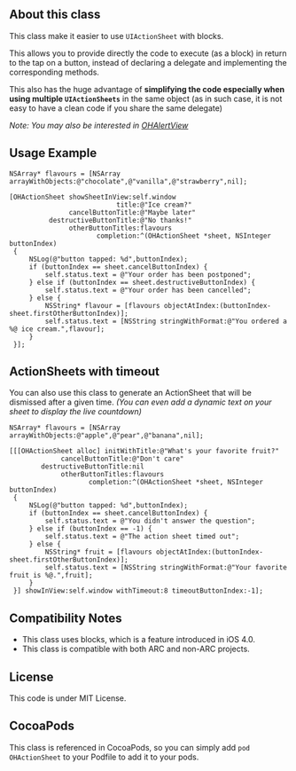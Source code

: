 ## About this class

This class make it easier to use `UIActionSheet` with blocks.

This allows you to provide directly the code to execute (as a block) in return to the tap on a button,
instead of declaring a delegate and implementing the corresponding methods.

This also has the huge advantage of **simplifying the code especially when using multiple `UIActionSheets`** in the same object (as in such case, it is not easy to have a clean code if you share the same delegate)

_Note: You may also be interested in [OHAlertView](https://github.com/AliSoftware/OHAlertView)_

## Usage Example

    NSArray* flavours = [NSArray arrayWithObjects:@"chocolate",@"vanilla",@"strawberry",nil];
	
	[OHActionSheet showSheetInView:self.window
							   title:@"Ice cream?"
				   cancelButtonTitle:@"Maybe later"
			  destructiveButtonTitle:@"No thanks!"
				   otherButtonTitles:flavours
						  completion:^(OHActionSheet *sheet, NSInteger buttonIndex)
	 {
		 NSLog(@"button tapped: %d",buttonIndex);
		 if (buttonIndex == sheet.cancelButtonIndex) {
			 self.status.text = @"Your order has been postponed";
		 } else if (buttonIndex == sheet.destructiveButtonIndex) {
			 self.status.text = @"Your order has been cancelled";
		 } else {
			 NSString* flavour = [flavours objectAtIndex:(buttonIndex-sheet.firstOtherButtonIndex)];
			 self.status.text = [NSString stringWithFormat:@"You ordered a %@ ice cream.",flavour];
		 }
	 }];
     
## ActionSheets with timeout

You can also use this class to generate an ActionSheet that will be dismissed after a given time.
_(You can even add a dynamic text on your sheet to display the live countdown)_

    NSArray* flavours = [NSArray arrayWithObjects:@"apple",@"pear",@"banana",nil];

	[[[OHActionSheet alloc] initWithTitle:@"What's your favorite fruit?"
                 cancelButtonTitle:@"Don't care"
            destructiveButtonTitle:nil
                 otherButtonTitles:flavours
                        completion:^(OHActionSheet *sheet, NSInteger buttonIndex)
	 {
		 NSLog(@"button tapped: %d",buttonIndex);
		 if (buttonIndex == sheet.cancelButtonIndex) {
			 self.status.text = @"You didn't answer the question";
		 } else if (buttonIndex == -1) {
			 self.status.text = @"The action sheet timed out";
		 } else {
			 NSString* fruit = [flavours objectAtIndex:(buttonIndex-sheet.firstOtherButtonIndex)];
			 self.status.text = [NSString stringWithFormat:@"Your favorite fruit is %@.",fruit];
		 }
	 }] showInView:self.window withTimeout:8 timeoutButtonIndex:-1];

## Compatibility Notes

* This class uses blocks, which is a feature introduced in iOS 4.0.
* This class is compatible with both ARC and non-ARC projects.

## License

This code is under MIT License.

## CocoaPods

This class is referenced in CocoaPods, so you can simply add `pod OHActionSheet` to your Podfile to add it to your pods.
